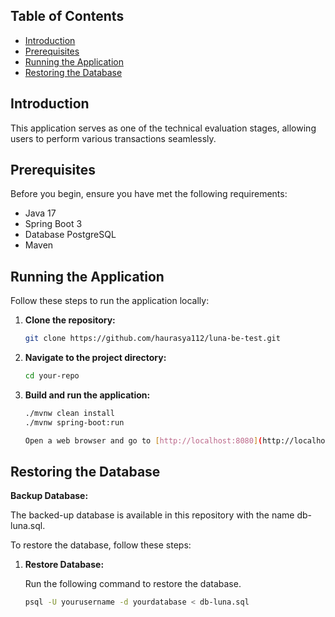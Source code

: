 ## Table of Contents

- [Introduction](#introduction)
- [Prerequisites](#prerequisites)
- [Running the Application](#running-the-application)
- [Restoring the Database](#restoring-the-database)

## Introduction

This application serves as one of the technical evaluation stages, allowing users to perform various transactions seamlessly. 

## Prerequisites

Before you begin, ensure you have met the following requirements:

- Java 17
- Spring Boot 3
- Database PostgreSQL
- Maven

## Running the Application

Follow these steps to run the application locally:

1. **Clone the repository:**

   ```bash
   git clone https://github.com/haurasya112/luna-be-test.git
   ```

2. **Navigate to the project directory:**

   ```bash
   cd your-repo
   ```

3. **Build and run the application:**

   ```bash
   ./mvnw clean install
   ./mvnw spring-boot:run

   Open a web browser and go to [http://localhost:8080](http://localhost:8080) to access the application.

## Restoring the Database

**Backup Database:**

The backed-up database is available in this repository with the name db-luna.sql.

To restore the database, follow these steps:

1. **Restore Database:**

   Run the following command to restore the database.

   ```bash
   psql -U yourusername -d yourdatabase < db-luna.sql
   ```
